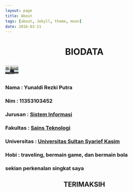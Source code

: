 ```yaml
---
layout: page
title: About
tags: [about, Jekyll, theme, moon]
date: 2016-03-21
---
```




<center><h1>BIODATA</h1></center>

<img src="/assets/img/Instasize_0415103301.jpg" height="42" width="42">
<p><h3>Nama : Yunaldi Rezki Putra </h3>
<p><h3>Nim : 11353103452 </h3>
<p><h3>Jurusan : <a href ="http://sif.uin-suska.ac.id/">Sistem Informasi</a></h3>
<p><h3>Fakultas : <a href ="http://fst.uin-suska.ac.id/">Sains Teknologi</a></h3>
<p><h3>Universitas : <a href ="http://uin-suska.ac.id/">Universitas Sultan Syarief Kasim</a></h3>
<p><h3>Hobi : traveling, bermain game, dan bermain bola</a></h3>
<p><h3>sekian perkenalan singkat saya</a></h3>

<center><h2>TERIMAKSIH</h2></center>
